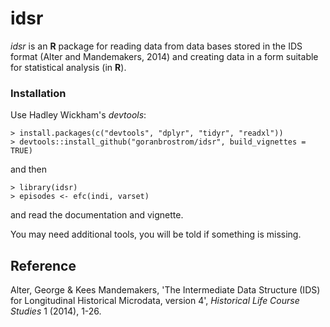 <!-- README.md is generated from README.Rmd. Please edit that file -->
idsr
====

*idsr* is an **R** package for reading data from data bases stored in the IDS format (Alter and Mandemakers, 2014) and creating data in a form suitable for statistical analysis (in **R**).

### Installation

Use Hadley Wickham's *devtools*:

    > install.packages(c("devtools", "dplyr", "tidyr", "readxl"))
    > devtools::install_github("goranbrostrom/idsr", build_vignettes = TRUE)

and then

    > library(idsr)
    > episodes <- efc(indi, varset)

and read the documentation and vignette.

You may need additional tools, you will be told if something is missing.

Reference
---------

Alter, George & Kees Mandemakers, 'The Intermediate Data Structure (IDS) for Longitudinal Historical Microdata, version 4', *Historical Life Course Studies* 1 (2014), 1-26.
